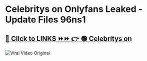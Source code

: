 
 # Celebritys on Onlyfans Leaked - Update Files 96ns1

## <h2><a href="https://clipsfans.com/Celebritys_on&ref=git">🔗 Click to LINKS ⏩⏩ 👉 🟢 Celebritys on </a></h2>

<a href="https://clipsfans.com/Celebritys_on&ref=git" rel="nofollow" data-target="animated-image.originalLink"><img src="https://i.ibb.co.com/xMMVF88/686577567.gif" alt="Viral Video Original" style="max-width: 100%; display: inline-block;" data-target="animated-image.originalImage"></a>

